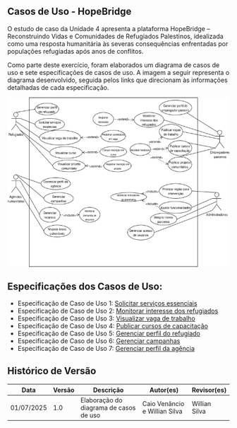 ## Casos de Uso - HopeBridge

O estudo de caso da Unidade 4 apresenta a plataforma HopeBridge – Reconstruindo Vidas e Comunidades de Refugiados Palestinos, idealizada como uma resposta humanitária às severas consequências enfrentadas por populações refugiadas após anos de conflitos.

Como parte deste exercício, foram elaborados um diagrama de casos de uso e sete especificações de casos de uso. A imagem a seguir representa o diagrama desenvolvido, seguida pelos links que direcionam às informações detalhadas de cada especificação.

![Diagrama de Casos de Uso da HopeBridge](../assets/images/HopeBridge.png)

## Especificações dos Casos de Uso:

- Especificação de Caso de Uso 1: [Solicitar serviços essenciais](casos_de_uso/solicitar_servicos.md)
- Especificação de Caso de Uso 2: [Monitorar interesse dos refugiados](casos_de_uso/monitorar_interesse.md)
- Especificação de Caso de Uso 3: [Visualizar vaga de trabalho](casos_de_uso/visualizar_vaga.md)
- Especificação de Caso de Uso 4: [Publicar cursos de capacitação](casos_de_uso/publicar_curso.md)
- Especificação de Caso de Uso 5: [Gerenciar perfil do refugiado](casos_de_uso/perfil_refugiado.md)
- Especificação de Caso de Uso 6: [Gerenciar campanhas](casos_de_uso/gerenciar_campanhas.md)
- Especificação de Caso de Uso 7: [Gerenciar perfil da agência](casos_de_uso/perfil_agencia.md)

## Histórico de Versão
Data     | Versão | Descrição | Autor(es) | Revisor(es)
-------- | ------ | --------- | ----- | ---------
01/07/2025 | 1.0 | Elaboração do diagrama de casos de uso | Caio Venâncio e Willian Silva | Willian Silva |
